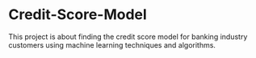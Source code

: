 # Credit-Score-Model
This project is about finding the credit score model for banking industry customers using machine learning techniques and algorithms.
